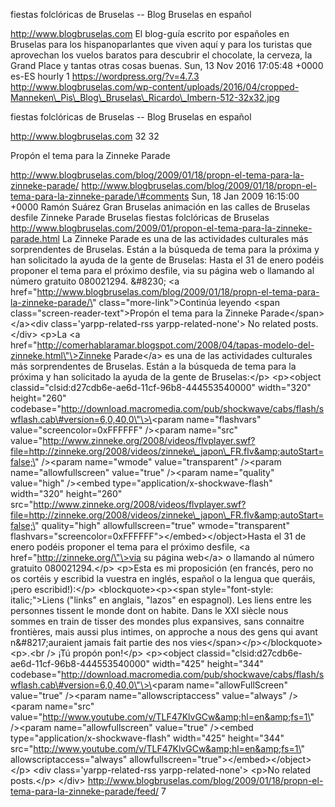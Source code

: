 fiestas folclóricas de Bruselas -- Blog Bruselas en español

http://www.blogbruselas.com El blog-guía escrito por españoles en
Bruselas para los hispanoparlantes que viven aquí y para los turistas
que aprovechan los vuelos baratos para descubrir el chocolate, la
cerveza, la Grand Place y tantas otras cosas buenas. Sun, 13 Nov 2016
17:05:48 +0000 es-ES hourly 1 https://wordpress.org/?v=4.7.3
http://www.blogbruselas.com/wp-content/uploads/2016/04/cropped-Manneken\_Pis\_Blog\_Bruselas\_Ricardo\_Imbern-512-32x32.jpg

fiestas folclóricas de Bruselas -- Blog Bruselas en español

http://www.blogbruselas.com 32 32

Propón el tema para la Zinneke Parade

http://www.blogbruselas.com/blog/2009/01/18/propn-el-tema-para-la-zinneke-parade/
http://www.blogbruselas.com/blog/2009/01/18/propn-el-tema-para-la-zinneke-parade/\#comments
Sun, 18 Jan 2009 16:15:00 +0000 Ramón Suárez Gran Bruselas animación en
las calles de Bruselas desfile Zinneke Parade Bruselas fiestas
folclóricas de Bruselas
http://www.blogbruselas.com/2009/01/propon-el-tema-para-la-zinneke-parade.html
La Zinneke Parade es una de las actividades culturales más sorprendentes
de Bruselas. Están a la búsqueda de tema para la próxima y han
solicitado la ayuda de la gente de Bruselas: Hasta el 31 de enero podéis
proponer el tema para el próximo desfile, via su página web o llamando
al número gratuito 080021294. &\#8230; \<a
href=\"http://www.blogbruselas.com/blog/2009/01/18/propn-el-tema-para-la-zinneke-parade/\"
class=\"more-link\"\>Continúa leyendo \<span
class=\"screen-reader-text\"\>Propón el tema para la Zinneke
Parade\</span\>\</a\>\<div class=\'yarpp-related-rss
yarpp-related-none\'\> No related posts. \</div\> \<p\>La \<a
href=\"http://comerhablaramar.blogspot.com/2008/04/tapas-modelo-del-zinneke.html\"\>Zinneke
Parade\</a\> es una de las actividades culturales más sorprendentes de
Bruselas. Están a la búsqueda de tema para la próxima y han solicitado
la ayuda de la gente de Bruselas:\</p\> \<p\>\<object
classid=\"clsid:d27cdb6e-ae6d-11cf-96b8-444553540000\" width=\"320\"
height=\"260\"
codebase=\"http://download.macromedia.com/pub/shockwave/cabs/flash/swflash.cab\#version=6,0,40,0\"\>\<param
name=\"flashvars\" value=\"screencolor=0xFFFFFF\" /\>\<param
name=\"src\"
value=\"http://www.zinneke.org/2008/videos/flvplayer.swf?file=http://zinneke.org/2008/videos/zinneke\_japon\_FR.flv&amp;autoStart=false;\"
/\>\<param name=\"wmode\" value=\"transparent\" /\>\<param
name=\"allowfullscreen\" value=\"true\" /\>\<param name=\"quality\"
value=\"high\" /\>\<embed type=\"application/x-shockwave-flash\"
width=\"320\" height=\"260\"
src=\"http://www.zinneke.org/2008/videos/flvplayer.swf?file=http://zinneke.org/2008/videos/zinneke\_japon\_FR.flv&amp;autoStart=false;\"
quality=\"high\" allowfullscreen=\"true\" wmode=\"transparent\"
flashvars=\"screencolor=0xFFFFFF\"\>\</embed\>\</object\>Hasta el 31 de
enero podéis proponer el tema para el próximo desfile, \<a
href=\"http://zinneke.org/\"\>via su página web\</a\> o llamando al
número gratuito 080021294.\</p\> \<p\>Esta es mi proposición (en
francés, pero no os cortéis y escribid la vuestra en inglés, español o
la lengua que queráis, ¡pero escribid!):\</p\> \<blockquote\>\<p\>\<span
style=\"font-style: italic;\"\>Liens ("links" en anglais, "lazos" en
espagnol). Les liens entre les personnes tissent le monde dont on
habite. Dans le XXI siècle nous sommes en train de tisser des mondes
plus expansives, sans connaitre frontières, mais aussi plus intimes, on
approche a nous des gens qui avant n&\#8217;auraient jamais fait partie
des nos vies\</span\>\</p\>\</blockquote\> \<p\>.\<br /\> ¡Tú propón
pon!\</p\> \<p\>\<object
classid=\"clsid:d27cdb6e-ae6d-11cf-96b8-444553540000\" width=\"425\"
height=\"344\"
codebase=\"http://download.macromedia.com/pub/shockwave/cabs/flash/swflash.cab\#version=6,0,40,0\"\>\<param
name=\"allowFullScreen\" value=\"true\" /\>\<param
name=\"allowscriptaccess\" value=\"always\" /\>\<param name=\"src\"
value=\"http://www.youtube.com/v/TLF47KlvGCw&amp;hl=en&amp;fs=1\"
/\>\<param name=\"allowfullscreen\" value=\"true\" /\>\<embed
type=\"application/x-shockwave-flash\" width=\"425\" height=\"344\"
src=\"http://www.youtube.com/v/TLF47KlvGCw&amp;hl=en&amp;fs=1\"
allowscriptaccess=\"always\"
allowfullscreen=\"true\"\>\</embed\>\</object\>\</p\> \<div
class=\'yarpp-related-rss yarpp-related-none\'\> \<p\>No related
posts.\</p\> \</div\>
http://www.blogbruselas.com/blog/2009/01/18/propn-el-tema-para-la-zinneke-parade/feed/
7

